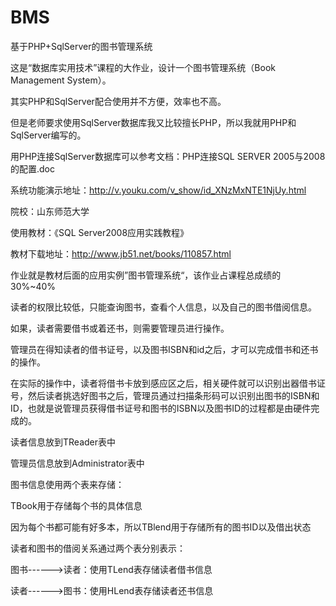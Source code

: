 # BMS
基于PHP+SqlServer的图书管理系统

这是“数据库实用技术”课程的大作业，设计一个图书管理系统（Book Management System）。

其实PHP和SqlServer配合使用并不方便，效率也不高。

但是老师要求使用SqlServer数据库我又比较擅长PHP，所以我就用PHP和SqlServer编写的。

用PHP连接SqlServer数据库可以参考文档：PHP连接SQL SERVER 2005与2008的配置.doc

系统功能演示地址：http://v.youku.com/v_show/id_XNzMxNTE1NjUy.html

院校：山东师范大学

使用教材：《SQL Server2008应用实践教程》 

教材下载地址：http://www.jb51.net/books/110857.html

作业就是教材后面的应用实例”图书管理系统“，该作业占课程总成绩的30%~40%



读者的权限比较低，只能查询图书，查看个人信息，以及自己的图书借阅信息。

如果，读者需要借书或着还书，则需要管理员进行操作。

管理员在得知读者的借书证号，以及图书ISBN和id之后，才可以完成借书和还书的操作。

在实际的操作中，读者将借书卡放到感应区之后，相关硬件就可以识别出器借书证号，然后读者挑选好图书之后，管理员通过扫描条形码可以识别出图书的ISBN和ID，也就是说管理员获得借书证号和图书的ISBN以及图书ID的过程都是由硬件完成的。


读者信息放到TReader表中

管理员信息放到Administrator表中

图书信息使用两个表来存储：

TBook用于存储每个书的具体信息

因为每个书都可能有好多本，所以TBlend用于存储所有的图书ID以及借出状态


读者和图书的借阅关系通过两个表分别表示：

图书------>读者：使用TLend表存储读者借书信息

读者------>图书：使用HLend表存储读者还书信息




